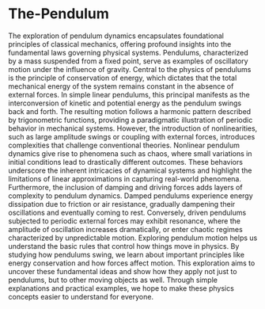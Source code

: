 # The-Pendulum
The exploration of pendulum dynamics encapsulates foundational principles of classical  mechanics, offering profound insights into the fundamental laws governing physical systems.  Pendulums, characterized by a mass suspended from a fixed point, serve as examples of  oscillatory motion under the influence of gravity. 
Central to the physics of pendulums is the principle of conservation of energy, which dictates 
that the total mechanical energy of the system remains constant in the absence of external forces. 
In simple linear pendulums, this principal manifests as the interconversion of kinetic and 
potential energy as the pendulum swings back and forth. The resulting motion follows a 
harmonic pattern described by trigonometric functions, providing a paradigmatic illustration of 
periodic behavior in mechanical systems.
However, the introduction of nonlinearities, such as large amplitude swings or coupling with 
external forces, introduces complexities that challenge conventional theories. Nonlinear 
pendulum dynamics give rise to phenomena such as chaos, where small variations in initial 
conditions lead to drastically different outcomes. These behaviors underscore the inherent 
intricacies of dynamical systems and highlight the limitations of linear approximations in 
capturing real-world phenomena.
Furthermore, the inclusion of damping and driving forces adds layers of complexity to pendulum 
dynamics. Damped pendulums experience energy dissipation due to friction or air resistance, 
gradually dampening their oscillations and eventually coming to rest. Conversely, driven 
pendulums subjected to periodic external forces may exhibit resonance, where the amplitude of 
oscillation increases dramatically, or enter chaotic regimes characterized by unpredictable 
motion.
Exploring pendulum motion helps us understand the basic rules that control how things move in 
physics. By studying how pendulums swing, we learn about important principles like energy 
conservation and how forces affect motion. This exploration aims to uncover these fundamental 
ideas and show how they apply not just to pendulums, but to other moving objects as well. 
Through simple explanations and practical examples, we hope to make these physics concepts 
easier to understand for everyone.

